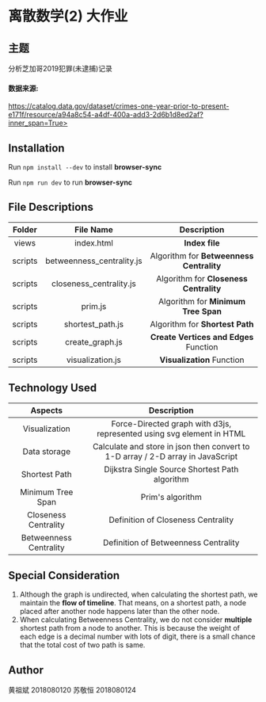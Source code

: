 # 离散数学(2) 大作业

## 主题

分析芝加哥2019犯罪(未逮捕)记录

#### 数据来源:

 https://catalog.data.gov/dataset/crimes-one-year-prior-to-present-e171f/resource/a94a8c54-a4df-400a-add3-2d6b1d8ed2af?inner_span=True>

## Installation

Run `npm install --dev` to install **browser-sync**

Run `npm run dev` to run **browser-sync**

## File Descriptions

| Folder  |         File Name         |               Description                |
| :-----: | :-----------------------: | :--------------------------------------: |
|  views  |        index.html         |              **Index file**              |
| scripts | betweenness_centrality.js | Algorithm for **Betweenness Centrality** |
| scripts |  closeness_centrality.js  |  Algorithm for **Closeness Centrality**  |
| scripts |          prim.js          |   Algorithm for **Minimum Tree Span**    |
| scripts |     shortest_path.js      |     Algorithm for **Shortest Path**      |
| scripts |      create_graph.js      |  **Create Vertices and Edges** Function  |
| scripts |     visualization.js      |        **Visualization** Function        |

## Technology Used

|        Aspects         |                         Description                          |
| :--------------------: | :----------------------------------------------------------: |
|     Visualization      | Force-Directed graph with d3js, represented using svg element in HTML |
|      Data storage      | Calculate and store in json then convert to 1-D array / 2-D array in JavaScript |
|     Shortest Path      |        Dijkstra Single Source Shortest Path algorithm        |
|   Minimum Tree Span    |                       Prim's algorithm                       |
|  Closeness Centrality  |              Definition of Closeness Centrality              |
| Betweenness Centrality |             Definition of Betweenness Centrality             |



## Special Consideration

1. Although the graph is undirected, when calculating the shortest path, we maintain the **flow of timeline**. That means, on a shortest path, a node placed after another node happens later than the other node.
2. When calculating Betweenness Centrality, we do not consider **multiple** shortest path from a node to another. This is because the weight of each edge is a decimal number with lots of digit, there is a small chance that the total cost of two path is same.

## Author

黄祖斌 2018080120
苏敬恒 2018080124